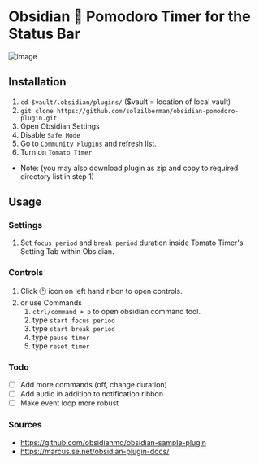 # Obsidian :tomato: Pomodoro Timer for the Status Bar

![image](https://user-images.githubusercontent.com/45021394/175447429-befb4d6c-22a1-429d-978c-ce2cf97c44fd.png)

## Installation
1. `cd $vault/.obsidian/plugins/` ($vault = location of local vault)
2. `git clone https://github.com/solzilberman/obsidian-pomodoro-plugin.git`
3. Open Obsidian Settings
4. Disable `Safe Mode`
5. Go to `Community Plugins` and refresh list.
6. Turn on `Tomato Timer` 
- Note: (you may also download plugin as zip and copy to required directory list in step 1)

## Usage
### Settings
1. Set `focus period` and `break period` duration inside Tomato Timer's Setting Tab within Obsidian.

### Controls
1. Click :clock1: icon on left hand ribon to open controls. 
2. or use Commands
	1. `ctrl/command + p` to open obsidian command tool. 
	2. type `start focus period`
	3. type `start break period`
	4. type `pause timer`
	5. type `reset timer`

### Todo 
- [ ] Add more commands (off, change duration)
- [ ] Add audio in addition to notification ribbon
- [ ] Make event loop more robust

### Sources
- https://github.com/obsidianmd/obsidian-sample-plugin
- https://marcus.se.net/obsidian-plugin-docs/

